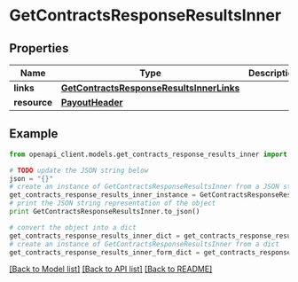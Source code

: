 # GetContractsResponseResultsInner


## Properties
Name | Type | Description | Notes
------------ | ------------- | ------------- | -------------
**links** | [**GetContractsResponseResultsInnerLinks**](GetContractsResponseResultsInnerLinks.md) |  | 
**resource** | [**PayoutHeader**](PayoutHeader.md) |  | 

## Example

```python
from openapi_client.models.get_contracts_response_results_inner import GetContractsResponseResultsInner

# TODO update the JSON string below
json = "{}"
# create an instance of GetContractsResponseResultsInner from a JSON string
get_contracts_response_results_inner_instance = GetContractsResponseResultsInner.from_json(json)
# print the JSON string representation of the object
print GetContractsResponseResultsInner.to_json()

# convert the object into a dict
get_contracts_response_results_inner_dict = get_contracts_response_results_inner_instance.to_dict()
# create an instance of GetContractsResponseResultsInner from a dict
get_contracts_response_results_inner_form_dict = get_contracts_response_results_inner.from_dict(get_contracts_response_results_inner_dict)
```
[[Back to Model list]](../README.md#documentation-for-models) [[Back to API list]](../README.md#documentation-for-api-endpoints) [[Back to README]](../README.md)


